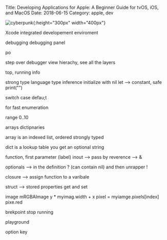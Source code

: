 Title: Developing Applications for Apple: A Beginner Guide for tvOS, iOS, and MacOS
Date: 2018-06-15
Category: apple, dev

![cyberpunk](./cyberpunk/?.jpg){:height="300px" width="400px"}

Xcode
integrated developement enviroment


debugging
debugging panel

po <variable>

step over
debugger view hierachy, see all the layers

top, running info

strong type language
type inference
initialize with nil
let --> constant, safe
print("")

switch
    case
    defau;t

for
    fast enumeration

range 0..10

arrays
dictipnaries

array is an indexed list, ordered
strongly typed

dict is a lookup table
you get an optional string

function, first parameter (label)
inout --> pass by reverence --> &

optionals --> in the definition ? (can contain nil) and then unrapper !

closure --> assign function to a varibale

struct  --> stored properties
get and set

image
mRGBAImage
y * myimag.width + x
pixel = myiamge.pixels[index]
pixe.red


brekpoint stop running

playground

option key